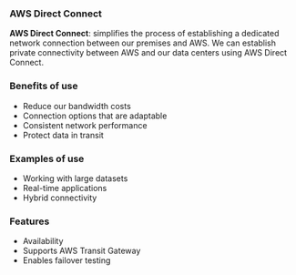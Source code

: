 ### AWS Direct Connect

**AWS Direct Connect**: simplifies the process of establishing a dedicated network connection between our premises and AWS. We can establish private connectivity between AWS and our data centers using AWS Direct Connect.

### Benefits of use

- Reduce our bandwidth costs
- Connection options that are adaptable
- Consistent network performance
- Protect data in transit

### Examples of use

- Working with large datasets
- Real-time applications
- Hybrid connectivity

### Features

- Availability 
- Supports AWS Transit Gateway
- Enables failover testing
